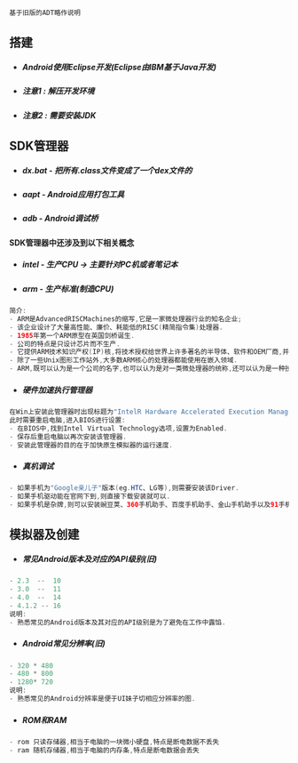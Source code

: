```java
基于旧版的ADT略作说明
```

## 搭建

* ##### Android使用Eclipse开发\(Eclipse由IBM基于Java开发\)
* ##### 注意1 : 解压开发环境
* ##### 注意2 : 需要安装JDK

## SDK管理器

* ##### dx.bat - 把所有.class文件变成了一个dex文件的
* ##### aapt - Android应用打包工具
* ##### adb - Android调试桥

#### SDK管理器中还涉及到以下相关概念

* ##### intel - 生产CPU -&gt; 主要针对PC机或者笔记本
* ##### arm - 生产标准\(制造CPU\)

```java
简介:
- ARM是AdvancedRISCMachines的缩写,它是一家微处理器行业的知名企业;
- 该企业设计了大量高性能、廉价、耗能低的RISC(精简指令集)处理器.
- 1985年第一个ARM原型在英国剑桥诞生.
- 公司的特点是只设计芯片而不生产.
- 它提供ARM技术知识产权(IP)核,将技术授权给世界上许多著名的半导体、软件和OEM厂商,并提供服务(包括ARM7/9等多个版本).
- 除了一些Unix图形工作站外,大多数ARM核心的处理器都能使用在嵌入领域.
- ARM,既可以认为是一个公司的名字,也可以认为是对一类微处理器的统称,还可以认为是一种技术的名字;
```

* ##### 硬件加速执行管理器

```java
在Win上安装此管理器时出现标题为"IntelR Hardware Accelerated Execution Manager..."的错误;
此时需要重启电脑,进入BIOS进行设置:
- 在BIOS中,找到Intel Virtual Technology选项,设置为Enabled.
- 保存后重启电脑以再次安装该管理器.
- 安装此管理器的目的在于加快原生模拟器的运行速度.
```

* ##### 真机调试

```java
- 如果手机为"Google亲儿子"版本(eg.HTC、LG等),则需要安装该Driver.
- 如果手机驱动能在官网下到,则直接下载安装就可以.
- 如果手机是杂牌,则可以安装豌豆荚、360手机助手、百度手机助手、金山手机助手以及91手机助手等软件以安装对应的驱动.
```

## 模拟器及创建

* ##### 常见Android版本及对应的API级别\(旧\)

```java
- 2.3  --  10
- 3.0  --  11
- 4.0  --  14
- 4.1.2 -- 16
说明:
- 熟悉常见的Android版本及其对应的API级别是为了避免在工作中露馅.
```

* ##### Android常见分辨率\(旧\)

```java
- 320 * 480
- 480 * 800
- 1280* 720
说明:
- 熟悉常见的Android分辨率是便于UI妹子切相应分辨率的图.
```

* ##### ROM和RAM

```java
- rom 只读存储器,相当于电脑的一块微小硬盘,特点是断电数据不丢失
- ram 随机存储器,相当于电脑的内存条,特点是断电数据会丢失
```



